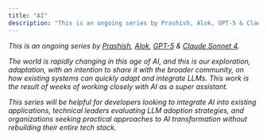 ```yaml
---
title: "AI"
description: "This is an ongoing series by Prashish, Alok, GPT-5 & Claude Sonnet 4. The world is rapidly changing, and this is our exploration of how existing systems can quickly adapt and integrate LLMs into their current systems. This work is the result of weeks of working closely with AI as a super assistant."
---
```


_This is an ongoing series by [Prashish](https://x.com/prashishh), [Alok](https://alokkhatri.com), [GPT-5](https://openai.com/gpt-5/) & [Claude Sonnet 4](https://www.anthropic.com/claude/sonnet)._

_The world is rapidly changing in this age of AI, and this is our exploration, adaptation, with an intention to share it with the broader community, on how existing systems can quickly adapt and integrate LLMs. This work is the result of weeks of working closely with AI as a super assistant._

_This series will be helpful for developers looking to integrate AI into existing applications, technical leaders evaluating LLM adoption strategies, and organizations seeking practical approaches to AI transformation without rebuilding their entire tech stack._


